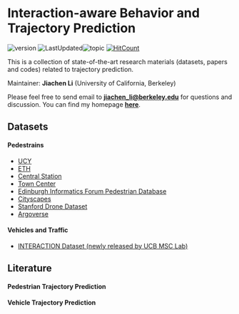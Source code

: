 # Interaction-aware Behavior and Trajectory Prediction
![version](https://img.shields.io/badge/version-0.0.1-ff69b4.svg) ![LastUpdated](https://img.shields.io/badge/LastUpdated-2019.07-lightgrey.svg)![topic](https://img.shields.io/badge/topic-trajectory--prediction-yellow.svg?logo=github) [![HitCount](http://hits.dwyl.io/jiachenli94/Interaction-aware-Trajectory-Prediction.svg)](http://hits.dwyl.io/jiachenli94/Interaction-aware-Trajectory-Prediction)

This is a collection of state-of-the-art research materials (datasets, papers and codes) related to trajectory prediction. 

Maintainer: **Jiachen Li** (University of California, Berkeley)

Please feel free to send email to **jiachen_li@berkeley.edu** for questions and discussion. You can find my homepage [**here**](https://jiachenli94.github.io).

## Datasets
#### Pedestrains 
* [UCY](https://graphics.cs.ucy.ac.cy/research/downloads/crowd-data)
* [ETH](http://www.vision.ee.ethz.ch/en/datasets/)
* [Central Station](http://www.ee.cuhk.edu.hk/~xgwang/grandcentral.html)
* [Town Center](http://www.robots.ox.ac.uk/ActiveVision/Research/Projects/2009bbenfold_headpose/project.html#datasets)
* [Edinburgh Informatics Forum Pedestrian Database](http://homepages.inf.ed.ac.uk/rbf/FORUMTRACKING/)
* [Cityscapes](https://www.cityscapes-dataset.com/login/)
* [Stanford Drone Dataset](http://cvgl.stanford.edu/projects/uav_data/)
* [Argoverse](https://www.argoverse.org/)

#### Vehicles and Traffic
* [INTERACTION Dataset (newly released by UCB MSC Lab)](http://www.interaction-dataset.com/)

## Literature
#### Pedestrian Trajectory Prediction

#### Vehicle Trajectory Prediction
